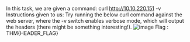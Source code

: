 In this task, we are given a command:
curl http://10.10.220.151 -v
Instructions given to us: 
Try running the below curl command against the web server, where the -v switch enables verbose mode, which will output the headers (there might be something interesting!).
![image](https://github.com/shiroroc/Walkthrough-Jr-Penetration-Tester/assets/166932167/2acfa90c-3a46-444e-8c65-1fc4ced49852)
Flag : THM{HEADER_FLAG}
